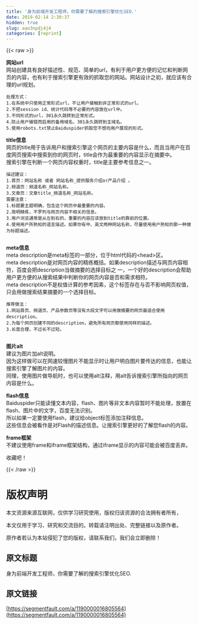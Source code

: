```yaml
---
title: '身为前端开发工程师，你需要了解的搜索引擎优化SEO.' 
date: 2019-02-14 2:30:37
hidden: true
slug: aao3npdj4j4
categories: [reprint]
---
```


{{< raw >}}

                    
<p><strong>网站url</strong><br>网站创建具有良好描述性、规范、简单的url，有利于用户更方便的记忆和判断网页的内容，也有利于搜索引擎更有效的抓取您的网站。网站设计之初，就应该有合理的url规划。</p>
<div class="widget-codetool" style="display:none;">
      <div class="widget-codetool--inner">
      <span class="selectCode code-tool" data-toggle="tooltip" data-placement="top" title="" data-original-title="全选"></span>
      <span type="button" class="copyCode code-tool" data-toggle="tooltip" data-placement="top" data-clipboard-text="处理方式：
1.在系统中只使用正常形式url，不让用户接触到非正常形式的url。
2.不把session id、统计代码等不必要的内容放在url中。
3.不同形式的url，301永久跳转到正常形式。
4.防止用户输错而启用的备用域名，301永久跳转到主域名。
5.使用robots.txt禁止Baiduspider抓取您不想向用户展现的形式。
" title="" data-original-title="复制"></span>
      <span type="button" class="saveToNote code-tool" data-toggle="tooltip" data-placement="top" title="" data-original-title="放进笔记"></span>
      </div>
      </div><pre class="hljs lsl"><code>处理方式：
<span class="hljs-number">1.</span>在系统中只使用正常形式url，不让用户接触到非正常形式的url。
<span class="hljs-number">2.</span>不把session id、统计代码等不必要的内容放在url中。
<span class="hljs-number">3.</span>不同形式的url，<span class="hljs-number">301</span>永久跳转到正常形式。
<span class="hljs-number">4.</span>防止用户输错而启用的备用域名，<span class="hljs-number">301</span>永久跳转到主域名。
<span class="hljs-number">5.</span>使用robots.txt禁止Baiduspider抓取您不想向用户展现的形式。
</code></pre>
<p><strong>title信息</strong>    <br>网页的title用于告诉用户和搜索引擎这个网页的主要内容是什么，而且当用户在百度网页搜索中搜索到你的网页时，title会作为最重要的内容显示在摘要中。<br>搜索引擎在判断一个网页内容权重时，title是主要参考信息之一。</p>
<div class="widget-codetool" style="display:none;">
      <div class="widget-codetool--inner">
      <span class="selectCode code-tool" data-toggle="tooltip" data-placement="top" title="" data-original-title="全选"></span>
      <span type="button" class="copyCode code-tool" data-toggle="tooltip" data-placement="top" data-clipboard-text="描述建议：
1.首页：网站名称 或者 网站名称_提供服务介绍or产品介绍 。
2.频道页：频道名称_网站名称。
3.文章页：文章title_频道名称_网站名称。
需要注意：
1.标题要主题明确，包含这个网页中最重要的内容。
2.简明精练，不罗列与网页内容不相关的信息。
3.用户浏览通常是从左到右的，重要的内容应该放到title的靠前的位置。
4.使用用户所熟知的语言描述。如果你有中、英文两种网站名称，尽量使用用户熟知的那一种做为标题描述。
    " title="" data-original-title="复制"></span>
      <span type="button" class="saveToNote code-tool" data-toggle="tooltip" data-placement="top" title="" data-original-title="放进笔记"></span>
      </div>
      </div><pre class="hljs lsl"><code>描述建议：
<span class="hljs-number">1.</span>首页：网站名称 或者 网站名称_提供服务介绍or产品介绍 。
<span class="hljs-number">2.</span>频道页：频道名称_网站名称。
<span class="hljs-number">3.</span>文章页：文章title_频道名称_网站名称。
需要注意：
<span class="hljs-number">1.</span>标题要主题明确，包含这个网页中最重要的内容。
<span class="hljs-number">2.</span>简明精练，不罗列与网页内容不相关的信息。
<span class="hljs-number">3.</span>用户浏览通常是从左到右的，重要的内容应该放到title的靠前的位置。
<span class="hljs-number">4.</span>使用用户所熟知的语言描述。如果你有中、英文两种网站名称，尽量使用用户熟知的那一种做为标题描述。
    </code></pre>
<p><strong>meta信息</strong>    <br>meta description是meta标签的一部分，位于html代码的&lt;head&gt;区。<br>meta description是对网页内容的精练概括。如果description描述与网页内容相符，百度会把description当做摘要的选择目标之 一，一个好的description会帮助用户更方便的从搜索结果中判断你的网页内容是否和需求相符。<br>meta description不是权值计算的参考因素，这个标签存在与否不影响网页权值，只会用做搜索结果摘要的一个选择目标。</p>
<div class="widget-codetool" style="display:none;">
      <div class="widget-codetool--inner">
      <span class="selectCode code-tool" data-toggle="tooltip" data-placement="top" title="" data-original-title="全选"></span>
      <span type="button" class="copyCode code-tool" data-toggle="tooltip" data-placement="top" data-clipboard-text="推荐做法：
1.网站首页、频道页、产品参数页等没有大段文字可以用做摘要的网页最适合使用description。
2.为每个网页创建不同的description，避免所有网页都使用同样的描述。
3.长度合理，不过长不过短。
        " title="" data-original-title="复制"></span>
      <span type="button" class="saveToNote code-tool" data-toggle="tooltip" data-placement="top" title="" data-original-title="放进笔记"></span>
      </div>
      </div><pre class="hljs lsl"><code>推荐做法：
<span class="hljs-number">1.</span>网站首页、频道页、产品参数页等没有大段文字可以用做摘要的网页最适合使用description。
<span class="hljs-number">2.</span>为每个网页创建不同的description，避免所有网页都使用同样的描述。
<span class="hljs-number">3.</span>长度合理，不过长不过短。
        </code></pre>
<p><strong>图片alt</strong>    <br>建议为图片加alt说明。<br>因为这样做可以在网速较慢图片不能显示时让用户明白图片要传达的信息，也能让搜索引擎了解图片的内容。<br>同理，使用图片做导航时，也可以使用alt注释，用alt告诉搜索引擎所指向的网页内容是什么。</p>
<p><strong>flash信息</strong>    <br>Baiduspider只能读懂文本内容，flash、图片等非文本内容暂时不能处理，放置在flash、图片中的文字，百度无法识别。<br>所以如果一定要使用flash，建议给object标签添加注释信息。<br>这些信息会被看作是对Flash的描述信息。让搜索引擎更好的了解您flash的内容。</p>
<p><strong>frame框架</strong>    <br>不建议使用frame和iframe框架结构，通过iframe显示的内容可能会被百度丢弃。</p>
<p>收藏吧！</p>

                
{{< /raw >}}

# 版权声明
本文资源来源互联网，仅供学习研究使用，版权归该资源的合法拥有者所有，

本文仅用于学习、研究和交流目的。转载请注明出处、完整链接以及原作者。

原作者若认为本站侵犯了您的版权，请联系我们，我们会立即删除！

## 原文标题
身为前端开发工程师，你需要了解的搜索引擎优化SEO.

## 原文链接
[https://segmentfault.com/a/1190000016805564](https://segmentfault.com/a/1190000016805564)

